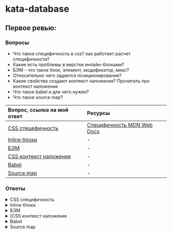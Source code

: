 # kata-database

## Первое ревью:

### Вопросы

* Что такое специфичность в css? как работает расчет специфичности?
* Какие есть проблемы в верстке инлайн-блоками?
* БЭМ - что такое блок, элемент, модификатор, микс?
* Относительно чего задается позиционирование?
* Какие свойства создают контекст наложения? Прочитать про контекст наложения
* Что такое babel и для чего нужен?
* Что такое source map?

| Вопрос, ссылка на мой ответ | Ресурсы |
| :-------------------------- | :------ |
| [CSS спецефичность](#answer_css_specificity) | [Специфичность MDN Web Docs](https://developer.mozilla.org/ru/docs/Web/CSS/Specificity#%D0%BA%D0%B0%D0%BA_%D0%B2%D1%8B%D1%87%D0%B8%D1%81%D0%BB%D1%8F%D0%B5%D1%82%D1%81%D1%8F_%D1%81%D0%BF%D0%B5%D1%86%D0%B8%D1%84%D0%B8%D1%87%D0%BD%D0%BE%D1%81%D1%82%D1%8C) |
| [Inline блоки](#answer_inline_blocks) | - |
| [БЭМ](#answer_bem) | - |
| [CSS контекст наложения](#answer_stacking_context) | - |
| [Babel](#answer_babel) | - |
| [Source map](#answer_sourse_map) | - |

### Ответы

<details>
  <summary name="answer_css_specificity"> CSS специфичность </summary>
  Специфичность представляет собой вес (Важность), придаваемый контректному правилу CSS.
  Вес правила определяется количеством каждого из типов селекторов.
  
  #### Типы селекторов
  
  0. Теговые селекторы (div, h1, h2) и псевдоэлементы (::after ::before)
  1. Классовые селекторы ()
  2.
</details>
<details>
  <summary name="answer_inline_blocks"> Inline блоки </summary>
  Ответ
</details>
<details>
  <summary name="answer_bem"> БЭМ </summary>
  Ответ
</details>
<details>
  <summary name="answer_stacking_context"> [CSS контекст наложения </summary>
  Ответ
</details>
<details>
  <summary name="answer_babel"> Babel </summary>
  Ответ
</details>
<details>
  <summary name="answer_sourse_map"> Source map </summary>
  Ответ
</details>
